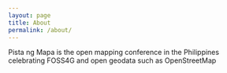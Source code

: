 ```yaml
---
layout: page
title: About
permalink: /about/
---
```


Pista ng Mapa is the open mapping conference in the Philippines celebrating FOSS4G and open geodata such as OpenStreetMap 

